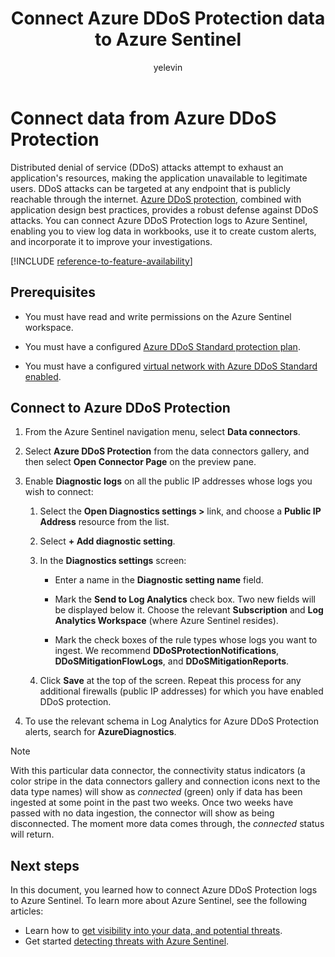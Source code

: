﻿---
title: Connect Azure DDoS Protection data to Azure Sentinel
description: Learn how to ingest Azure DDoS Protection data into Azure Sentinel, so you can view it, analyze it, and investigate it.
author: yelevin
manager: rkarlin
ms.assetid: bfa2eca4-abdc-49ce-b11a-0ee229770cdd
ms.service: azure-sentinel
ms.subservice: azure-sentinel
ms.topic: how-to
ms.date: 01/20/2021
ms.author: yelevin
---
# Connect data from Azure DDoS Protection

Distributed denial of service (DDoS) attacks attempt to exhaust an application's resources, making the application unavailable to legitimate users. DDoS attacks can be targeted at any endpoint that is publicly reachable through the internet. [Azure DDoS protection](../ddos-protection/ddos-protection-overview.md), combined with application design best practices, provides a robust defense against DDoS attacks. You can connect Azure DDoS Protection logs to Azure Sentinel, enabling you to view log data in workbooks, use it to create custom alerts, and incorporate it to improve your investigations.

[!INCLUDE [reference-to-feature-availability](includes/reference-to-feature-availability.md)]


## Prerequisites

- You must have read and write permissions on the Azure Sentinel workspace.

- You must have a configured [Azure DDoS Standard protection plan](../ddos-protection/manage-ddos-protection.md#create-a-ddos-protection-plan).

- You must have a configured [virtual network with Azure DDoS Standard enabled](../ddos-protection/manage-ddos-protection.md#enable-ddos-protection-for-a-new-virtual-network).

## Connect to Azure DDoS Protection
	
1. From the Azure Sentinel navigation menu, select **Data connectors**.

1. Select **Azure DDoS Protection** from the data connectors gallery, and then select **Open Connector Page** on the preview pane.

1. Enable **Diagnostic logs** on all the public IP addresses whose logs you wish to connect:

    1. Select the **Open Diagnostics settings >** link, and choose a **Public IP Address** resource from the list.

    1. Select **+ Add diagnostic setting**.​

    1. In the **Diagnostics settings** screen:
       - Enter a name in the  **Diagnostic setting name** field.

       - Mark the **Send to Log Analytics** check box. Two new fields will be displayed below it. Choose the relevant **Subscription** and **Log Analytics Workspace** (where Azure Sentinel resides).​

       - Mark the check boxes of the rule types whose logs you want to ingest. We recommend **DDoSProtectionNotifications**, **DDoSMitigationFlowLogs**, and **DDoSMitigationReports**.​

    1. Click **Save** at the top of the screen. Repeat this process for any additional firewalls (public IP addresses) for which you have enabled DDoS protection.

1. To use the relevant schema in Log Analytics for Azure DDoS Protection alerts, search for **AzureDiagnostics**.

> [!NOTE]
>
> With this particular data connector, the connectivity status indicators (a color stripe in the data connectors gallery and connection icons next to the data type names) will show as *connected* (green) only if data has been ingested at some point in the past two weeks. Once two weeks have passed with no data ingestion, the connector will show as being disconnected. The moment more data comes through, the *connected* status will return.

## Next steps

In this document, you learned how to connect Azure DDoS Protection logs to Azure Sentinel. To learn more about Azure Sentinel, see the following articles:
- Learn how to [get visibility into your data, and potential threats](quickstart-get-visibility.md).
- Get started [detecting threats with Azure Sentinel](tutorial-detect-threats-built-in.md).
